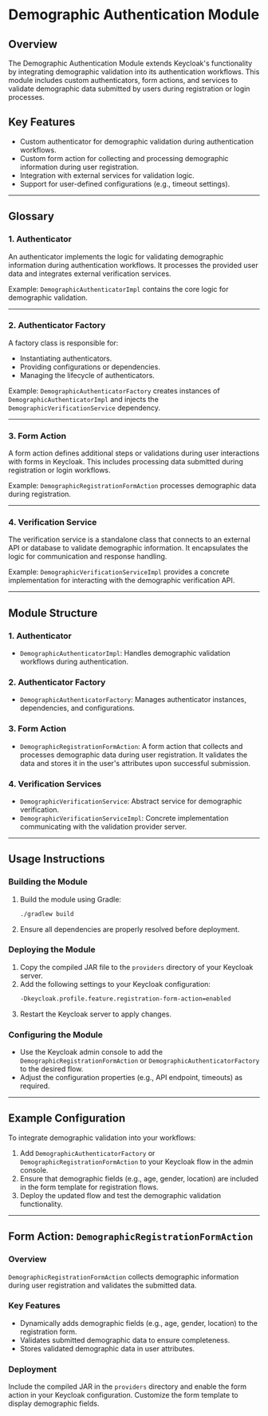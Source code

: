 # Demographic Authentication Module

## Overview

The Demographic Authentication Module extends Keycloak's functionality by integrating demographic validation into its
authentication workflows. This module includes custom authenticators, form actions, and services to validate demographic
data submitted by users during registration or login processes.

## Key Features

- Custom authenticator for demographic validation during authentication workflows.
- Custom form action for collecting and processing demographic information during user registration.
- Integration with external services for validation logic.
- Support for user-defined configurations (e.g., timeout settings).

---

## Glossary

### **1. Authenticator**

An authenticator implements the logic for validating demographic information during authentication workflows. It
processes the provided user data and integrates external verification services.

Example: `DemographicAuthenticatorImpl` contains the core logic for demographic validation.

---

### **2. Authenticator Factory**

A factory class is responsible for:

- Instantiating authenticators.
- Providing configurations or dependencies.
- Managing the lifecycle of authenticators.

Example: `DemographicAuthenticatorFactory` creates instances of `DemographicAuthenticatorImpl` and injects the
`DemographicVerificationService` dependency.

---

### **3. Form Action**

A form action defines additional steps or validations during user interactions with forms in Keycloak. This includes
processing data submitted during registration or login workflows.

Example: `DemographicRegistrationFormAction` processes demographic data during registration.

---

### **4. Verification Service**

The verification service is a standalone class that connects to an external API or database to validate demographic
information. It encapsulates the logic for communication and response handling.

Example: `DemographicVerificationServiceImpl` provides a concrete implementation for interacting with the demographic
verification API.

---

## Module Structure

### **1. Authenticator**

- `DemographicAuthenticatorImpl`: Handles demographic validation workflows during authentication.

### **2. Authenticator Factory**

- `DemographicAuthenticatorFactory`: Manages authenticator instances, dependencies, and configurations.

### **3. Form Action**

- `DemographicRegistrationFormAction`: A form action that collects and processes demographic data during user
  registration. It validates the data and stores it in the user's attributes upon successful submission.

### **4. Verification Services**

- `DemographicVerificationService`: Abstract service for demographic verification.
- `DemographicVerificationServiceImpl`: Concrete implementation communicating with the validation provider server.

---

## Usage Instructions

### **Building the Module**

1. Build the module using Gradle:
   ```bash
   ./gradlew build
   ```
2. Ensure all dependencies are properly resolved before deployment.

### **Deploying the Module**

1. Copy the compiled JAR file to the `providers` directory of your Keycloak server.
2. Add the following settings to your Keycloak configuration:
   ```bash
   -Dkeycloak.profile.feature.registration-form-action=enabled
   ```
3. Restart the Keycloak server to apply changes.

### **Configuring the Module**

- Use the Keycloak admin console to add the `DemographicRegistrationFormAction` or `DemographicAuthenticatorFactory` to
  the desired flow.
- Adjust the configuration properties (e.g., API endpoint, timeouts) as required.

---

## Example Configuration

To integrate demographic validation into your workflows:

1. Add `DemographicAuthenticatorFactory` or `DemographicRegistrationFormAction` to your Keycloak flow in the admin
   console.
2. Ensure that demographic fields (e.g., age, gender, location) are included in the form template for registration
   flows.
3. Deploy the updated flow and test the demographic validation functionality.

---

## Form Action: `DemographicRegistrationFormAction`

### Overview

`DemographicRegistrationFormAction` collects demographic information during user registration and validates the
submitted data.

### Key Features

- Dynamically adds demographic fields (e.g., age, gender, location) to the registration form.
- Validates submitted demographic data to ensure completeness.
- Stores validated demographic data in user attributes.

### Deployment

Include the compiled JAR in the `providers` directory and enable the form action in your Keycloak configuration.
Customize the form template to display demographic fields.
